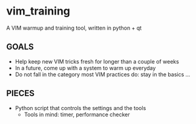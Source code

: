 # vim_training
A VIM warmup and training tool, written in python + qt

## GOALS
- Help keep new VIM tricks fresh for longer than a couple of weeks
- In a future, come up with a system to warm up everyday
- Do not fall in the category most VIM practices do: stay in the basics
...

## PIECES
- Python script that controls the settings and the tools
  - Tools in mind: timer, performance checker


